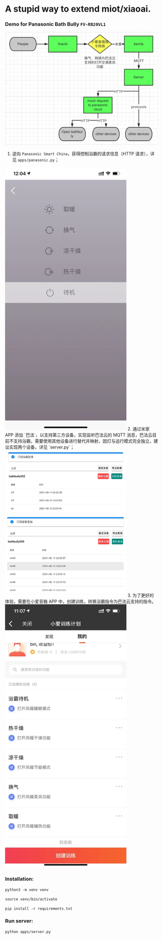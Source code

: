 # A stupid way to extend miot/xiaoai. 

### Demo for Panasonic Bath Bully `FV-RB20VL1`

<img src="./images/toplogy.jpg" width="640">

1. 逆向 `Panasonic Smart China`，获得控制浴霸的请求信息（HTTP 请求），详见 `apps/panasonic.py`；
<img src="./images/panasonic.jpeg" width="400">
2. 通过米家 APP 添加 `巴法`，以支持第三方设备，实现监听巴法云的 MQTT 消息，巴法云目前不支持浴霸，需要使用其他设备进行替代并映射，因灯与运行模式完全独立，建议实现两个设备，详见 `server.py`；
<img src="./images/light.jpg" width="400">
<img src="./images/running_mode.jpg" width="400">
3. 为了更好的体验，需要在小爱音箱 APP 中，创建训练，转换浴霸指令为巴法云支持的指令。
<img src="./images/command_transform.jpeg" width="400">

### Installation:

`python3 -m venv venv`

`source venv/bin/activate`

`pip install -r requirements.txt`

### Run server:

`python apps/server.py`
